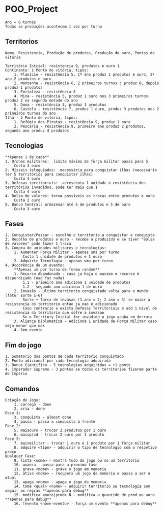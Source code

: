 # POO_Project
    Ano = 6 turnos
    Todas as produções acontecem 1 vez por turno

## Territorios
    Nome, Resistencia, Produção de produtos, Produção de ouro, Pontos de vitória
    
	Território Inicial: resistencia 9, produtos e ouro 1
	Continente: 1 Ponto de vitória, tipos:
		1. Planície - resistência 5, 1º ano produz 1 produtos e ouro, 2º ano 2 produtos e ouro
		2. Montanha - resistência 6, 2 primeiros turnos : produz 0, depois produz 1 produtos
		3. Fortaleza - resistência 8
		4. Mina - resistência 5, produz 1 ouro nos 3 primeiros turnos, produz 2 na segunda metade do ano
		5. Duna - resistência 4, produz 1 produtos
		6. Castelo - resistência 7, produz 1 ouro, produz 3 produtos nos 2 primeiros turnos do ano
	Ilha - 2 Ponto de vitória, tipos:
		1. Refúgio dos Piratas - resistência 9, produz 1 ouro
		2. Pescaria - resistência 9, primeiro ano produz 2 produtos, segundo ano produz 4 produtos
		
## Tecnologias
    **Apenas 1 de cada**
	1. Drones militares:  limite máximo da força militar passa para 5
		Custa 3 ouro
	2. Mísseis teleguiados:  necessária para conquistar ilhas (necessário ter 5 territórios para conquistar ilhas)
		Custa 4 ouro
	3. Defesas territoriais:  acrescenta 1 unidade à resistência dos territórios invadidos, pode ter mais que 1
		Custa 4 ouro
	4. Bolsa de valores: torna possíveis as trocas entre produtos e ouro
		Custa 2 ouro
	5. Banco Central: armazenar até 5 de produtos e 5 de ouro
		Custa 3 ouro

## Fases
	1. Conquistar/Passar - escolhe o territorio a conquistar e conquista
	2. Recolha de produtos e ouro - recebe o produzido e se tiver "Bolsa de valores" pode fazer 1 troca
	3. Compra de unidades militares e tecnologias:
	    1. Aumentar Força Militar - apenas uma por turno
	        Custa 1 unidade de produtos e 1 ouro
        2. Adquirir Tecnologia - apenas uma por turno
	4. Occorência de um evento:
	    **Apenas um por turno de forma random**
		1. Recurso Abandonado - caso ja haja o maximo o recurso é disperdiçado (nao faz nada)
		    1.1 - primeiro ano adiciona 1 unidade de produtos
		    1.2 - segundo ano adiciona 1 de ouro
		2. Invasão - Ultimo territorio conquistado volta para o mundo (fator sorte 1-6)
		    Sorte + forca de invasao (1 ano = 2; 2 ano = 3) se maior a resistencia do territorio entao ja nao é adicionado
		    Caso contrario e exista Defesas Territoriais é add 1 nivel de resistencia do territorio que sofre a invasao
		    Se o Territory Inicial for invadido o jogo acaba em derrota
		3. Aliança Diplomatica - Adiciona 1 unidade de Força Militar caso seja menor que max
		4. Sem evento

## Fim do jogo
    1. Somatorio dos pontos de cada territorio conquistado
    2. Ponto adicional por cada tecnologia adquirida
    3. Bonus Cientifico - 5 tecnologias adquiridas = +1 ponto
    4. Imperador Supremo - 3 pontos se todos os territorios fizerem parte do Imperio
    
## Comandos
    Criação do Jogo:
        1. carrega - done
        2. cria - done
    Fase 1:
        3. conquista - almost done
        4. passa - passa a conquista á frente
    Fase 2:    
        5. maisouro - trocar 2 produtos por 1 ouro
        6. maisprod - trocar 2 ouro por 1 produto
    Fase 3:        
        7. maismilitar - trocar 1 ouro e 1 produto por 1 força militar
        8. adquire <tipo> - adquirir o tipo de tecnologio com o respetivo preço
    Qualquer Fase:
        9. lista <nome> - mostra tudo do jogo ou so um territorio
        10. avanca - passa para a proxima fase
        11. grava <nome> - grava o jogo em memoria
        12. ativa <nome> - recupera um jogo da memoria e passa a ser o atual
        13. apaga <nome> - apaga o jogo da memoria
        14. toma <qual> <nome> - adquirir territorio ou tecnologia sem seguir as regras **apenas para debug**
        15. modifica <ouro|prod> N - modifica a quantide de prod ou ouro **apenas para debug**
        16. fevento <nome-evento> - força um evento **apenas para debug**
    
    